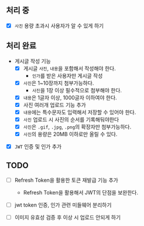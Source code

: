 ## 처리 중
- [x] `사진` 용량 초과시 사용자가 알 수 있게 하기

## 처리 완료
-  게시글 작성 기능
    - [x]  게시글 `사진`, `내용`을 포함해서 작성해야 한다.
        - `인가`를 받은 사용자만 게시글 작성
    - [x]  `사진`은 1~10장까지 첨부가능하다.
        - `사진`을 1장 이상 필수적으로 첨부해야 한다.
    - [x]  `내용`은 1글자 이상, 1000글자 이하여야 한다.
    - [x] 사진 여러개 업로드 기능 추가
    - [x]  `내용`에는 특수문자도 입력해서 저장할 수 있어야 한다.
    - [x]  `사진` 업로드 시 사진의 순서를 기록해둬야한다
    - [x]  `사진`은 `.gif`, `.jpg`, `.png`의 확장자만 첨부가능하다.
    - [x]  `사진`의 용량은 20MB 이하로만 올릴 수 있다.
- [x] `JWT` 인증 및 인가 추가

## TODO
- [ ] Refresh Token을 활용한 토큰 재발급 기능 추가
    - Refresh Token을 활용해서 JWT의 단점을 보완한다.
- [ ] jwt token 인증, 인가 관련 미들웨어 분리하기
- [ ] 이미지 유효성 검증 후 이상 시 업로드 안되게 하기

